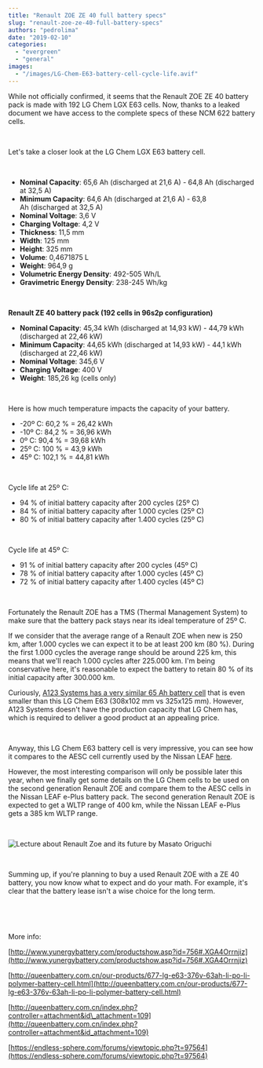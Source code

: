 ```yaml
---
title: "Renault ZOE ZE 40 full battery specs"
slug: "renault-zoe-ze-40-full-battery-specs"
authors: "pedrolima"
date: "2019-02-10"
categories: 
  - "evergreen"
  - "general"
images: 
  - "/images/LG-Chem-E63-battery-cell-cycle-life.avif"
---
```


While not officially confirmed, it seems that the Renault ZOE ZE 40 battery pack is made with 192 LG Chem LGX E63 cells. Now, thanks to a leaked document we have access to the complete specs of these NCM 622 battery cells.

 

Let's take a closer look at the LG Chem LGX E63 battery cell.

 

- **Nominal Capacity**: 65,6 Ah (discharged at 21,6 A) - 64,8 Ah (discharged at 32,5 A)
- **Minimum Capacity**: 64,6 Ah (discharged at 21,6 A) - 63,8 Ah (discharged at 32,5 A)
- **Nominal Voltage**: 3,6 V
- **Charging Voltage**: 4,2 V
- **Thickness**: 11,5 mm
- **Width**: 125 mm
- **Height**: 325 mm
- **Volume**: 0,4671875 L
- **Weight**: 964,9 g
- **Volumetric Energy Density**: 492-505 Wh/L
- **Gravimetric Energy Density**: 238-245 Wh/kg

 

**Renault ZE 40 battery pack (192 cells in 96s2p configuration)**

- **Nominal Capacity**: 45,34 kWh (discharged at 14,93 kW) - 44,79 kWh (discharged at 22,46 kW)
- **Minimum Capacity**: 44,65 kWh (discharged at 14,93 kW) - 44,1 kWh (discharged at 22,46 kW)
- **Nominal Voltage**: 345,6 V
- **Charging Voltage**: 400 V
- **Weight**: 185,26 kg (cells only)

 

Here is how much temperature impacts the capacity of your battery.

- -20º C: 60,2 % = 26,42 kWh
- -10º C: 84,2 % = 36,96 kWh
- 0º C: 90,4 % = 39,68 kWh
- 25º C: 100 % = 43,9 kWh
- 45º C: 102,1 % = 44,81 kWh

 

Cycle life at 25º C:

- 94 % of initial battery capacity after 200 cycles (25º C)
- 84 % of initial battery capacity after 1.000 cycles (25º C)
- 80 % of initial battery capacity after 1.400 cycles (25º C)

 

Cycle life at 45º C:

- 91 % of initial battery capacity after 200 cycles (45º C)
- 78 % of initial battery capacity after 1.000 cycles (45º C)
- 72 % of initial battery capacity after 1.400 cycles (45º C)

 

Fortunately the Renault ZOE has a TMS (Thermal Management System) to make sure that the battery pack stays near its ideal temperature of 25º C.

If we consider that the average range of a Renault ZOE when new is 250 km, after 1.000 cycles we can expect it to be at least 200 km (80 %). During the first 1.000 cycles the average range should be around 225 km, this means that we'll reach 1.000 cycles after 225.000 km. I'm being conservative here, it's reasonable to expect the battery to retain 80 % of its initial capacity after 300.000 km.

Curiously, [A123 Systems has a very similar 65 Ah battery cell](http://www.a123systems.com/automotive/products/cells/) that is even smaller than this LG Chem E63 (308x102 mm vs 325x125 mm). However, A123 Systems doesn't have the production capacity that LG Chem has, which is required to deliver a good product at an appealing price.

 

Anyway, this LG Chem E63 battery cell is very impressive, you can see how it compares to the AESC cell currently used by the Nissan LEAF [here](/2018/01/29/2018-nissan-leaf-battery-real-specs/).

However, the most interesting comparison will only be possible later this year, when we finally get some details on the LG Chem cells to be used on the second generation Renault ZOE and compare them to the AESC cells in the Nissan LEAF e-Plus battery pack. The second generation Renault ZOE is expected to get a WLTP range of 400 km, while the Nissan LEAF e-Plus gets a 385 km WLTP range.

 

![Lecture about Renault Zoe and its future by Masato Origuchi](images/lecture-about-renault-zoe-and-its-future-by-masato-origuchi.avif)

 

Summing up, if you're planning to buy a used Renault ZOE with a ZE 40 battery, you now know what to expect and do your math. For example, it's clear that the battery lease isn't a wise choice for the long term.

 

 

More info:

[http://www.yunergybattery.com/productshow.asp?id=756#.XGA4Orrnjiz](http://www.yunergybattery.com/productshow.asp?id=756#.XGA4Orrnjiz)

[http://queenbattery.com.cn/our-products/677-lg-e63-376v-63ah-li-po-li-polymer-battery-cell.html](http://queenbattery.com.cn/our-products/677-lg-e63-376v-63ah-li-po-li-polymer-battery-cell.html)

[http://queenbattery.com.cn/index.php?controller=attachment&id\_attachment=109](http://queenbattery.com.cn/index.php?controller=attachment&id_attachment=109)

[https://endless-sphere.com/forums/viewtopic.php?t=97564](https://endless-sphere.com/forums/viewtopic.php?t=97564)
